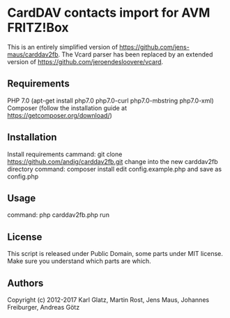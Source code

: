 # CardDAV contacts import for AVM FRITZ!Box

This is an entirely simplified version of https://github.com/jens-maus/carddav2fb. The Vcard parser has been replaced by an extended version of https://github.com/jeroendesloovere/vcard.

## Requirements
PHP 7.0 (apt-get install php7.0 php7.0-curl php7.0-mbstring php7.0-xml)
Composer (follow the installation guide at https://getcomposer.org/download/)

## Installation
Install requirements
cammand: git clone https://github.com/andig/carddav2fb.git
change into the new carddav2fb directory
command: composer install
edit config.example.php and save as config.php

## Usage
command: php carddav2fb.php run

## License
This script is released under Public Domain, some parts under MIT license. Make sure you understand which parts are which.

## Authors
Copyright (c) 2012-2017 Karl Glatz, Martin Rost, Jens Maus, Johannes Freiburger, Andreas Götz
